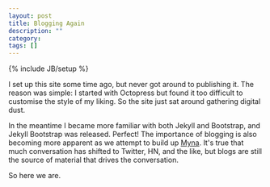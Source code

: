 ```yaml
---
layout: post
title: Blogging Again
description: ""
category:
tags: []
---
```

{% include JB/setup %}

I set up this site some time ago, but never got around to publishing it. The reason was simple: I started with Octopress but found it too difficult to customise the style of my liking. So the site just sat around gathering digital dust.

In the meantime I became more familiar with both Jekyll and Bootstrap, and Jekyll Bootstrap was released. Perfect! The importance of blogging is also becoming more apparent as we attempt to build up [Myna](http://mynaweb.com/). It's true that much conversation has shifted to Twitter, HN, and the like, but blogs are still the source of material that drives the conversation.

So here we are.
